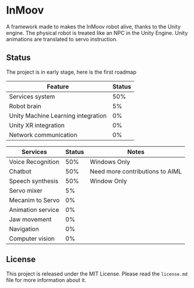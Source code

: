 # InMoov
A framework made to makes the InMoov robot alive, thanks to the Unity engine. The physical robot is treated like an NPC in the Unity Engine.
Unity animations are translated to servo instruction.

## Status
The project is in early stage, here is the first roadmap

| Feature | Status |
|---------|--------|
| Services system | 50% |
| Robot brain | 5% |
| Unity Machine Learning integration | 0% |
| Unity XR integration | 0% |
| Network communication | 0% |


| Services | Status | Notes |
|----------|--------|-------|
| Voice Recognition | 50% | Windows Only |
| Chatbot | 50% | Need more contributions to AIML |
| Speech synthesis | 50% | Window Only |
| Servo mixer | 5% | |
| Mecanim to Servo | 0% |
| Animation service | 0% |
| Jaw movement | 0% |
| Navigation | 0% |
| Computer vision | 0% |

## License
This project is released under the MIT License. Please read the `license.md` file for more information about it.


